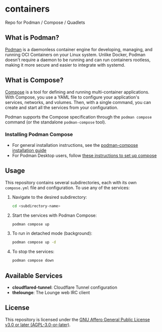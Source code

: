 <!--
SPDX-FileCopyrightText: 2025 Anthony Accioly <anthony@accioly.dev>
SPDX-License-Identifier: AGPL-3.0-or-later
-->

# containers

Repo for Podman / Compose / Quadlets

## What is Podman?

[Podman](https://podman.io/) is a daemonless container engine for developing, managing, and running OCI Containers on your Linux system. Unlike Docker, Podman doesn't require a daemon to be running and can run containers rootless, making it more secure and easier to integrate with systemd.

## What is Compose?

[Compose](https://docs.docker.com/compose/) is a tool for defining and running multi-container applications. With Compose, you use a YAML file to configure your application's services, networks, and volumes. Then, with a single command, you can create and start all the services from your configuration.

Podman supports the Compose specification through the `podman compose` command (or the standalone `podman-compose` tool).

### Installing Podman Compose

- For general installation instructions, see the [podman-compose installation guide](https://github.com/containers/podman-compose#installation)
- For Podman Desktop users, follow [these instructions to set up compose](https://podman-desktop.io/docs/compose/setting-up-compose)

## Usage

This repository contains several subdirectories, each with its own `compose.yml` file and configuration. To use any of the services:

1. Navigate to the desired subdirectory:
   ```bash
   cd <subdirectory-name>
   ```

2. Start the services with Podman Compose:
   ```bash
   podman compose up
   ```

3. To run in detached mode (background):
   ```bash
   podman compose up -d
   ```

4. To stop the services:
   ```bash
   podman compose down
   ```

## Available Services

- **cloudflared-tunnel**: Cloudflare Tunnel configuration
- **thelounge**: The Lounge web IRC client

## License

This repository is licensed under the [GNU Affero General Public License v3.0 or later (AGPL-3.0-or-later)](LICENSES/AGPL-3.0-or-later.txt).
